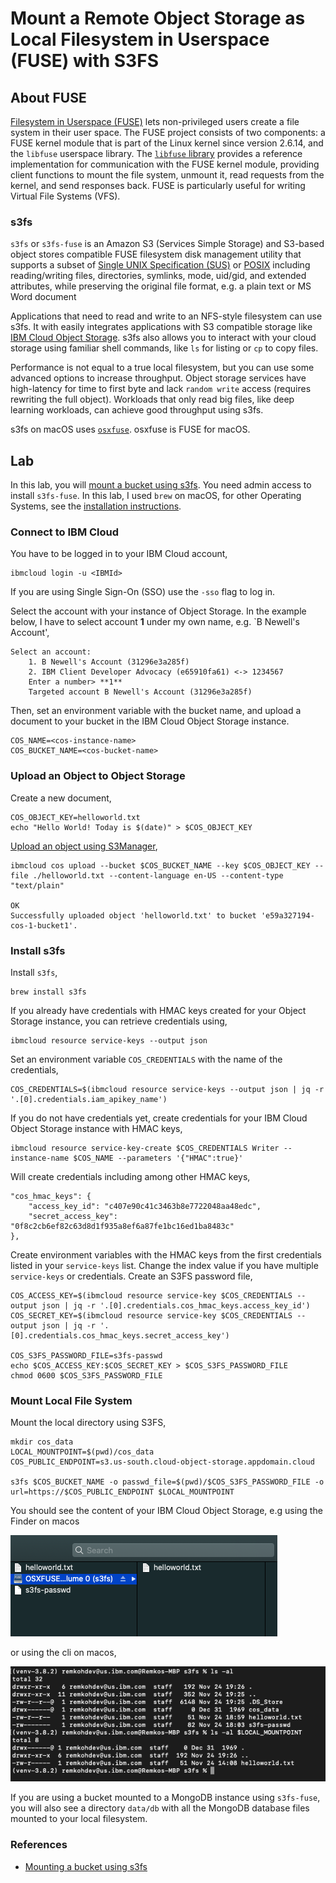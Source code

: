 # Mount a Remote Object Storage as Local Filesystem in Userspace (FUSE) with S3FS

## About FUSE

[Filesystem in Userspace (FUSE)](https://en.wikipedia.org/wiki/Filesystem_in_Userspace) lets non-privileged users create a file system in their user space. The FUSE project consists of two components: a FUSE kernel module that is part of the Linux kernel since version 2.6.14, and the `libfuse` userspace library. The [`libfuse` library](https://github.com/libfuse/libfuse) provides a reference implementation for communication with the FUSE kernel module, providing client functions to mount the file system, unmount it, read requests from the kernel, and send responses back. FUSE is particularly useful for writing Virtual File Systems (VFS).

### s3fs

`s3fs` or `s3fs-fuse` is an Amazon S3 (Services Simple Storage) and S3-based object stores compatible FUSE filesystem disk management utility that supports a subset of [Single UNIX Specification (SUS)](https://en.wikipedia.org/wiki/Single_UNIX_Specification) or [POSIX](https://en.wikipedia.org/wiki/POSIX) including reading/writing files, directories, symlinks, mode, uid/gid, and extended attributes, while preserving the original file format, e.g. a plain text or MS Word document

Applications that need to read and write to an NFS-style filesystem can use s3fs. It with easily integrates applications with S3 compatible storage like [IBM Cloud Object Storage](https://cloud.ibm.com/docs/cloud-object-storage). s3fs also allows you to interact with your cloud storage using familiar shell commands, like `ls` for listing or `cp` to copy files.

Performance is not equal to a true local filesystem, but you can use some advanced options to increase throughput. Object storage services have high-latency for time to first byte and lack `random write` access (requires rewriting the full object). Workloads that only read big files, like deep learning workloads, can achieve good throughput using s3fs.

s3fs on macOS uses [`osxfuse`](https://osxfuse.github.io/). osxfuse is FUSE for macOS.

## Lab

In this lab, you will [mount a bucket using s3fs](https://cloud.ibm.com/docs/cloud-object-storage?topic=cloud-object-storage-s3fs). You need admin access to install `s3fs-fuse`. In this lab, I used `brew` on macOS, for other Operating Systems, see the [installation instructions](https://github.com/s3fs-fuse/s3fs-fuse).

### Connect to IBM Cloud

You have to be logged in to your IBM Cloud account,

```
ibmcloud login -u <IBMId>
```

If you are using Single Sign-On (SSO) use the `-sso` flag to log in.

Select the account with your instance of Object Storage. In the example below, I have to select account **1** under my own name, e.g. `B Newell's Account',

```
Select an account:
    1. B Newell's Account (31296e3a285f)
    2. IBM Client Developer Advocacy (e65910fa61) <-> 1234567
    Enter a number> **1**
    Targeted account B Newell's Account (31296e3a285f)
```

Then, set an environment variable with the bucket name, and upload a document to your bucket in the IBM Cloud Object Storage instance. 

```
COS_NAME=<cos-instance-name>
COS_BUCKET_NAME=<cos-bucket-name>
```

### Upload an Object to Object Storage

Create a new document,

```
COS_OBJECT_KEY=helloworld.txt
echo "Hello World! Today is $(date)" > $COS_OBJECT_KEY
```

[Upload an object using S3Manager](https://cloud.ibm.com/docs/cli?topic=cloud-object-storage-cli-plugin-ic-cos-cli#ic-upload-s3manager),

```
ibmcloud cos upload --bucket $COS_BUCKET_NAME --key $COS_OBJECT_KEY --file ./helloworld.txt --content-language en-US --content-type "text/plain"

OK
Successfully uploaded object 'helloworld.txt' to bucket 'e59a327194-cos-1-bucket1'.
```

### Install s3fs

Install `s3fs`,
```
brew install s3fs
```

If you already have credentials with HMAC keys created for your Object Storage instance, you can retrieve credentials using,

```
ibmcloud resource service-keys --output json
```

Set an environment variable `COS_CREDENTIALS` with the name of the credentials,

```
COS_CREDENTIALS=$(ibmcloud resource service-keys --output json | jq -r '.[0].credentials.iam_apikey_name')
```

If you do not have credentials yet, create credentials for your IBM Cloud Object Storage instance with HMAC keys,

```
ibmcloud resource service-key-create $COS_CREDENTIALS Writer --instance-name $COS_NAME --parameters '{"HMAC":true}'
```

Will create credentials including among other HMAC keys,

```
"cos_hmac_keys": {
    "access_key_id": "c407e90c41c3463b8e7722048aa48edc",
    "secret_access_key": "0f8c2cb6ef82c63d8d1f935a8ef6a87fe1bc16ed1ba8483c"
},
```

Create environment variables with the HMAC keys from the first credentials listed in your `service-keys` list. Change the index value if you have multiple `service-keys` or credentials. Create an S3FS password file,

```
COS_ACCESS_KEY=$(ibmcloud resource service-key $COS_CREDENTIALS --output json | jq -r '.[0].credentials.cos_hmac_keys.access_key_id')
COS_SECRET_KEY=$(ibmcloud resource service-key $COS_CREDENTIALS --output json | jq -r '.[0].credentials.cos_hmac_keys.secret_access_key')

COS_S3FS_PASSWORD_FILE=s3fs-passwd
echo $COS_ACCESS_KEY:$COS_SECRET_KEY > $COS_S3FS_PASSWORD_FILE
chmod 0600 $COS_S3FS_PASSWORD_FILE
```

### Mount Local File System

Mount the local directory using S3FS,

```
mkdir cos_data
LOCAL_MOUNTPOINT=$(pwd)/cos_data
COS_PUBLIC_ENDPOINT=s3.us-south.cloud-object-storage.appdomain.cloud

s3fs $COS_BUCKET_NAME -o passwd_file=$(pwd)/$COS_S3FS_PASSWORD_FILE -o url=https://$COS_PUBLIC_ENDPOINT $LOCAL_MOUNTPOINT
```

You should see the content of your IBM Cloud Object Storage, e.g using the Finder on macos

![S3FS mounted IBM Cloud Object Storage bucket](images/s3fs/s3fs-mount-cos-bucket.png)

or using the cli on macos,

![S3FS mounted IBM Cloud Object Storage bucket CLI](images/s3fs/s3fs-mount-cos-bucket-cli.png)

If you are using a bucket mounted to a MongoDB instance using `s3fs-fuse`, you will also see a directory `data/db` with all the MongoDB database files mounted to your local filesystem.

### References

* [Mounting a bucket using s3fs](https://cloud.ibm.com/docs/cloud-object-storage?topic=cloud-object-storage-s3fs)